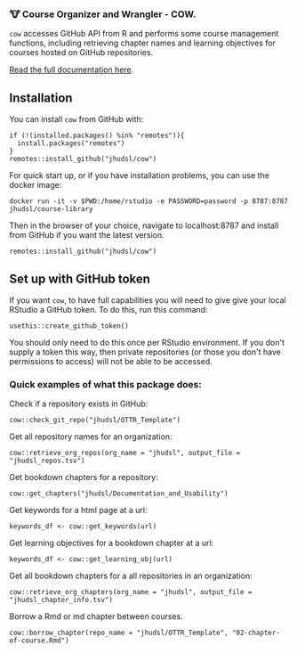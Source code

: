 ### :cow: Course Organizer and Wrangler - COW.

`cow` accesses GitHub API from R and performs some course management functions, including retrieving chapter names and learning objectives for courses hosted on GitHub repositories.

[Read the full documentation here](https://jhudatascience.org/cow/index.html).

## Installation

You can install `cow` from GitHub with:

```
if (!(installed.packages() %in% "remotes")){
  install.packages("remotes")
}
remotes::install_github("jhudsl/cow")
```

For quick start up, or if you have installation problems, you can use the docker image:

```
docker run -it -v $PWD:/home/rstudio -e PASSWORD=password -p 8787:8787 jhudsl/course-library
```
Then in the browser of your choice, navigate to localhost:8787 and install from GitHub if you want the latest version.
```
remotes::install_github("jhudsl/cow")
```

## Set up with GitHub token

If you want `cow`, to have full capabilities you will need to give give your local RStudio a GitHub token.
To do this, run this command:

```
usethis::create_github_token()
```
You should only need to do this once per RStudio environment.
If you don't supply a token this way, then private repositories (or those you don't have permissions to access) will not be able to be accessed.

### Quick examples of what this package does:

Check if a repository exists in GitHub:

```
cow::check_git_repo("jhudsl/OTTR_Template")
```

Get all repository names for an organization:

```
cow::retrieve_org_repos(org_name = "jhudsl", output_file = "jhudsl_repos.tsv")
```

Get bookdown chapters for a repository:

```
cow::get_chapters("jhudsl/Documentation_and_Usability")
```

Get keywords for a html page at a url:

```
keywords_df <- cow::get_keywords(url)
```

Get learning objectives for a bookdown chapter at a url:

```
keywords_df <- cow::get_learning_obj(url)
```

Get all bookdown chapters for a all repositories in an organization:
```
cow::retrieve_org_chapters(org_name = "jhudsl", output_file = "jhudsl_chapter_info.tsv")
```

Borrow a Rmd or md chapter between courses. 
```
cow::borrow_chapter(repo_name = "jhudsl/OTTR_Template", "02-chapter-of-course.Rmd")
```


```
